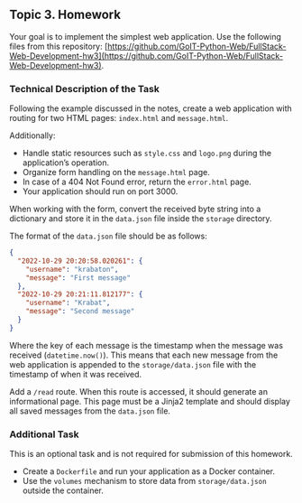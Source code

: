 ## Topic 3. Homework

Your goal is to implement the simplest web application. Use the following files from this repository: [https://github.com/GoIT-Python-Web/FullStack-Web-Development-hw3](https://github.com/GoIT-Python-Web/FullStack-Web-Development-hw3).

### Technical Description of the Task

Following the example discussed in the notes, create a web application with routing for two HTML pages: `index.html` and `message.html`.

Additionally:

- Handle static resources such as `style.css` and `logo.png` during the application’s operation.
- Organize form handling on the `message.html` page.
- In case of a 404 Not Found error, return the `error.html` page.
- Your application should run on port 3000.

When working with the form, convert the received byte string into a dictionary and store it in the `data.json` file inside the `storage` directory.

The format of the `data.json` file should be as follows:

```json
{
  "2022-10-29 20:20:58.020261": {
    "username": "krabaton",
    "message": "First message"
  },
  "2022-10-29 20:21:11.812177": {
    "username": "Krabat",
    "message": "Second message"
  }
}
```
Where the key of each message is the timestamp when the message was received (`datetime.now()`). This means that each new message from the web application is appended to the `storage/data.json` file with the timestamp of when it was received.

Add a `/read` route. When this route is accessed, it should generate an informational page. This page must be a Jinja2 template and should display all saved messages from the `data.json` file.

### Additional Task
This is an optional task and is not required for submission of this homework.

- Create a `Dockerfile` and run your application as a Docker container.
- Use the `volumes` mechanism to store data from `storage/data.json` outside the container.

